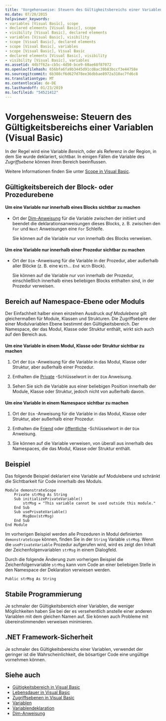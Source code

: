 ```yaml
---
title: 'Vorgehensweise: Steuern des Gültigkeitsbereichs einer Variablen (Visual Basic)'
ms.date: 07/20/2015
helpviewer_keywords:
- variables [Visual Basic], scope
- declared elements [Visual Basic], scope
- visibility [Visual Basic], declared elements
- variables [Visual Basic], visibility
- scope [Visual Basic], declared elements
- scope [Visual Basic], variables
- scope [Visual Basic], Visual Basic
- declared elements [Visual Basic], visibility
- visibility [Visual Basic], variables
ms.assetid: 44b7f62a-cb5c-4d50-bce9-60ae68f87072
ms.openlocfilehash: 656bfa6fa9b3445d91cd8ac39b83bccf3e44758e
ms.sourcegitcommit: 6b308cf6d627d78ee36dbbae8972a310ac7fd6c8
ms.translationtype: MT
ms.contentlocale: de-DE
ms.lasthandoff: 01/23/2019
ms.locfileid: "54521412"
---
```

# <a name="how-to-control-the-scope-of-a-variable-visual-basic"></a>Vorgehensweise: Steuern des Gültigkeitsbereichs einer Variablen (Visual Basic)
In der Regel wird eine Variable *Bereich*, oder als Referenz in der Region, in dem Sie wurde deklariert, sichtbar. In einigen Fällen die Variable des *Zugriffsebene* können ihren Bereich beeinflussen.  
  
 Weitere Informationen finden Sie unter [Scope in Visual Basic](../../../../visual-basic/programming-guide/language-features/declared-elements/scope.md).  
  
## <a name="scope-at-block-or-procedure-level"></a>Gültigkeitsbereich der Block- oder Prozedurebene  
  
#### <a name="to-make-a-variable-visible-only-within-a-block"></a>Um eine Variable nur innerhalb eines Blocks sichtbar zu machen  
  
-   Ort der [Dim-Anweisung](../../../../visual-basic/language-reference/statements/dim-statement.md) für die Variable zwischen der initiiert und beendet die deklarationsanweisungen dieses Blocks, z. B. zwischen den `For` und `Next` Anweisungen eine `For` Schleife.  
  
     Sie können auf die Variable nur von innerhalb des Blocks verweisen.  
  
#### <a name="to-make-a-variable-visible-only-within-a-procedure"></a>Um eine Variable nur innerhalb einer Prozedur sichtbar zu machen  
  
-   Ort der `Dim` -Anweisung für die Variable in der Prozedur, aber außerhalb aller Blöcke (z. B. eine `With`... `End With` Block).  
  
     Sie können auf die Variable nur von innerhalb der Prozedur, einschließlich innerhalb eines beliebigen Blocks enthalten sind, in der Prozedur verweisen.  
  
## <a name="scope-at-module-or-namespace-level"></a>Bereich auf Namespace-Ebene oder Moduls  
 Der Einfachheit halber einen einzelnen Ausdruck *auf Modulebene* gilt gleichermaßen für Module, Klassen und Strukturen. Die Zugriffsebene der einer Modulvariablen Ebene bestimmt den Gültigkeitsbereich. Der Namespace, der das Modul, Klasse oder Struktur enthält, wirkt sich auch auf den Bereich aus.  
  
#### <a name="to-make-a-variable-visible-throughout-a-module-class-or-structure"></a>Um eine Variable in einem Modul, Klasse oder Struktur sichtbar zu machen  
  
1.  Ort der `Dim` -Anweisung für die Variable in das Modul, Klasse oder Struktur, aber außerhalb einer Prozedur.  
  
2.  Enthalten die [Private](../../../../visual-basic/language-reference/modifiers/private.md) -Schlüsselwort in der `Dim` Anweisung.  
  
3.  Sehen Sie sich die Variable aus einer beliebigen Position innerhalb der Module, Klasse oder Struktur, jedoch nicht von außerhalb davon.  
  
#### <a name="to-make-a-variable-visible-throughout-a-namespace"></a>Um eine Variable in einem Namespace sichtbar zu machen  
  
1.  Ort der `Dim` -Anweisung für die Variable in das Modul, Klasse oder Struktur, aber außerhalb einer Prozedur.  
  
2.  Enthalten die [Friend](../../../../visual-basic/language-reference/modifiers/friend.md) oder [öffentliche](../../../../visual-basic/language-reference/modifiers/public.md) -Schlüsselwort in der `Dim` Anweisung.  
  
3.  Sie können auf die Variable verweisen, von überall aus innerhalb des Namespaces, die das Modul, Klasse oder Struktur enthält.  
  
## <a name="example"></a>Beispiel  
 Das folgende Beispiel deklariert eine Variable auf Modulebene und schränkt die Sichtbarkeit für Code innerhalb des Moduls.  
  
```  
Module demonstrateScope  
    Private strMsg As String  
    Sub initializePrivateVariable()  
        strMsg = "This variable cannot be used outside this module."  
    End Sub  
    Sub usePrivateVariable()  
        MsgBox(strMsg)  
    End Sub  
End Module  
```  
  
 Im vorherigen Beispiel werden alle Prozeduren in Modul definierten `demonstrateScope` können, finden Sie in der `String` Variable `strMsg`. Wenn die `usePrivateVariable` Prozedur aufgerufen wird, wird es zeigt den Inhalt der Zeichenfolgenvariablen `strMsg` in einem Dialogfeld.  
  
 Durch die folgende Änderung zum vorherigen Beispiel die Zeichenfolgenvariable `strMsg` kann vom Code an einer beliebigen Stelle in den Namespace der Deklaration verwiesen werden.  
  
```  
Public strMsg As String  
```  
  
## <a name="robust-programming"></a>Stabile Programmierung  
 Je schmaler der Gültigkeitsbereich einer Variablen, die weniger Möglichkeiten haben Sie bei der es versehentlich anstelle einer anderen Variablen mit dem gleichen Namen auf. Sie können auch Probleme mit übereinstimmenden verweisen minimieren.  
  
## <a name="net-framework-security"></a>.NET Framework-Sicherheit  
 Je schmaler des Gültigkeitsbereichs einer Variablen, verwendet der geringer ist die Wahrscheinlichkeit, die bösartiger Code eine ungültige vornehmen können.  
  
## <a name="see-also"></a>Siehe auch
- [Gültigkeitsbereich in Visual Basic](../../../../visual-basic/programming-guide/language-features/declared-elements/scope.md)
- [Lebensdauer in Visual Basic](../../../../visual-basic/programming-guide/language-features/declared-elements/lifetime.md)
- [Zugriffsebenen in Visual Basic](../../../../visual-basic/programming-guide/language-features/declared-elements/access-levels.md)
- [Variablen](../../../../visual-basic/programming-guide/language-features/variables/index.md)
- [Variablendeklaration](../../../../visual-basic/programming-guide/language-features/variables/variable-declaration.md)
- [Dim-Anweisung](../../../../visual-basic/language-reference/statements/dim-statement.md)
